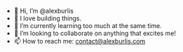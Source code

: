 - 👋 Hi, I’m @alexburlis
- 👀 I love building things.
- 🌱 I’m currently learning too much at the same time.
- 💞️ I’m looking to collaborate on anything that excites me!
- 📫 How to reach me: contact@alexburlis.com

<!---
alexburlis/alexburlis is a ✨ special ✨ repository because its `README.md` (this file) appears on your GitHub profile.
You can click the Preview link to take a look at your changes.
--->
